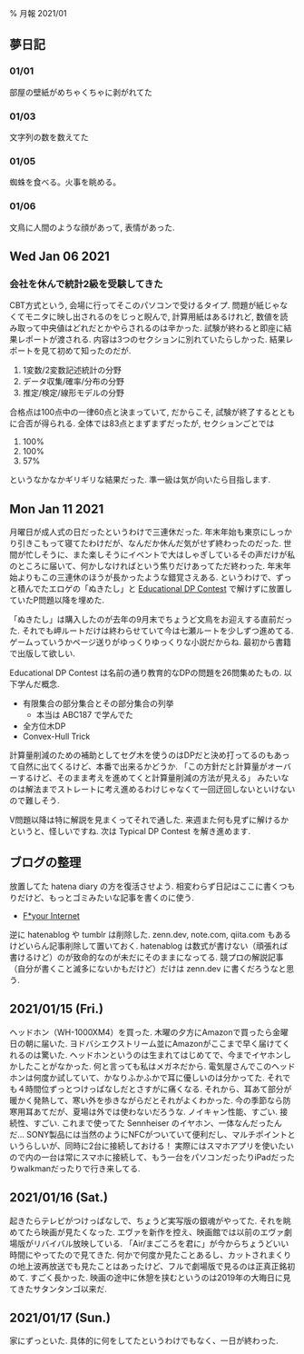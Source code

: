 % 月報 2021/01

## 夢日記

### 01/01
部屋の壁紙がめちゃくちゃに剥がれてた

### 01/03
文字列の数を数えてた

### 01/05
蜘蛛を食べる。火事を眺める。

### 01/06
文鳥に人間のような顔があって, 表情があった.

## Wed Jan 06 2021

### 会社を休んで統計2級を受験してきた

CBT方式という, 会場に行ってそこのパソコンで受けるタイプ.
問題が紙じゃなくてモニタに映し出されるのをじっと睨んで, 計算用紙はあるけれど, 数値を読み取って中央値はどれだとかやらされるのは辛かった.
試験が終わると即座に結果レポートが渡される.
内容は3つのセクションに別れていたらしかった.
結果レポートを見て初めて知ったのだが.

1. 1変数/2変数記述統計の分野
2. データ収集/確率/分布の分野
3. 推定/検定/線形モデルの分野

合格点は100点中の一律60点と決まっていて, だからこそ, 試験が終了するとともに合否が得られる.
全体では83点とまずまずだったが, セクションごとでは

1. 100%
2. 100%
3. 57%

というなかなかギリギリな結果だった.
準一級は気が向いたら目指します.

## Mon Jan 11 2021

月曜日が成人式の日だったというわけで三連休だった.
年末年始も東京にしっかり引きこもって寝てたわけだが、なんだか休んだ気がせず終わったのだった.
世間が忙しそうに、また楽しそうにイベントで大はしゃぎしているその声だけが私のところに届いて、何かしなければという焦りだけあってただ終わった.
年末年始よりもこの三連休のほうが長かったような錯覚さえある.
というわけで、ずっと積んでたエロゲの「ぬきたし」と [Educational DP Contest](https://atcoder.jp/contests/dp) で解けずに放置していたP問題以降を埋めた.

「ぬきたし」は購入したのが去年の9月末でちょうど文鳥をお迎えする直前だった.
それでも岬ルートだけは終わらせていて今は七瀬ルートを少しずつ進めてる.
ゲームっていうかページ送りがゆっくりゆっくりな小説だからね.
最初から書籍で出版して欲しい.

Educational DP Contest は名前の通り教育的なDPの問題を26問集めたもの.
以下学んだ概念.

- 有限集合の部分集合とその部分集合の列挙
    - 本当は ABC187 で学んでた
- 全方位木DP
- Convex-Hull Trick

計算量削減のための補助としてセグ木を使うのはDPだと決め打ってるのもあって自然に出てくるけど、本番で出来るかどうか.
「この方針だと計算量がオーバーするけど、そのまま考えを進めてくと計算量削減の方法が見える」
みたいなのは解法までストレートに考え進めるわけじゃなくて一回迂回しないといけないので難しそう.

V問題以降は特に解説を見まくってそれで通した.
来週また何も見ずに解けるかというと、怪しいですね.
次は Typical DP Contest を解き進めます.

## ブログの整理

放置してた hatena diary の方を復活させよう.
相変わらず日記はここに書くつもりだけど、もっとゴミみたいな記事を書くのに使う.

- [F*your Internet](https://cympfh.hatenadiary.com/entry/2021/01/11/230643)

逆に hatenablog や tumblr は削除した.
zenn.dev, note.com, qiita.com もあるけどいらん記事削除して置いておく.
hatenablog は数式が書けない（頑張れば書けるけど）のが致命的なのが未だにそのままになってる.
競プロの解説記事（自分が書くこと滅多にないかもだけど）だけは zenn.dev に書くだろうなと思う.

<div class="youtube" src-id="HOlEiX49Aqk"></div>

## 2021/01/15 (Fri.)

ヘッドホン（WH-1000XM4）を買った.
木曜の夕方にAmazonで買ったら金曜日の朝に届いた.
ヨドバシエクストリーム並にAmazonがここまで早く届けてくれるのは驚いた.
ヘッドホンというのは生まれてはじめてで、今までイヤホンしかしたことがなかった.
何と言っても私はメガネだから.
電気屋さんでこのヘッドホンは何度か試していて、かなりふかふかで耳に優しいのは分かってた.
それでも４時間位ずっとつけっぱなしだとさすがに痛くなる.
それから、耳あて部分が暖かく発熱して、寒い外を歩きながらだとそれがよくわかった.
今の季節なら防寒用耳あてだが、夏場は外では使わないだろうな.
ノイキャン性能、すごい.
接続性、すごい.
これまで使ってた Sennheiser のイヤホン、一体なんだったんだ…
SONY製品には当然のようにNFCがついていて便利だし、マルチポイントというらしいが、同時に2台に接続しておける！
実際にはスマホアプリを使いたいので内の一台は常にスマホに接続して、もう一台をパソコンだったりiPadだったりwalkmanだったりで行き来してる.

## 2021/01/16 (Sat.)

起きたらテレビがつけっぱなしで、ちょうど実写版の銀魂がやってた.
それを眺めてたら映画が見たくなった.
エヴァを新作を控え、映画館では以前のエヴァ劇場版がリバイバル放映している.
「Air/まごころを君に」が今からちょうどいい時間にやってたので見てきた.
何かで何度か見たことあるし、カットされまくりの地上波再放送でも見たことはあったけど、フルで劇場版で見るのは正真正銘初めて.
すごく長かった.
映画の途中に休憩を挟むというのは2019年の大晦日に見てきたサタンタンゴ以来だ.

## 2021/01/17 (Sun.)

家にずっといた.
具体的に何をしてたというわけでもなく、一日が終わった.
